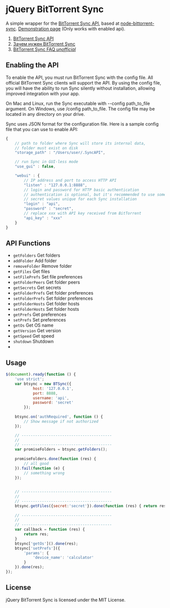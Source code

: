 jQuery BitTorrent Sync
=====================
A simple wrapper for the [BitTorrent Sync API](http://www.bittorrent.com/intl/en/sync/developers/api), based at [node-bittorrent-sync](https://github.com/yannickcr/node-bittorrent-sync).
[Demonstration page](http://jsfiddle.net/lomatek/An6P2/embedded/result/) (Only works with enabled api).

 1. [BitTorrent Sync API](http://www.bittorrent.com/intl/ru/sync/developers/api)
 2. [Зачем нужен BitTorrent Sync](http://habrahabr.ru/post/201072)
 3. [BitTorrent Sync FAQ *unofficial*](http://forum.bittorrent.com/topic/17782-bittorrent-sync-faq-unofficial/)

## Enabling the API

To enable the API, you must run BitTorrent Sync with the config file. All official BitTorrent Sync clients will support the API. By using the config file, you will have the ability to run Sync silently without installation, allowing improved integration with your app.

On Mac and Linux, run the Sync executable with --config path_to_file argument.
On Windows, use /config path_to_file.
The config file may be located in any directory on your drive.

Sync uses JSON format for the configuration file. Here is a sample config file that you can use to enable API:
```javascript
{
    // path to folder where Sync will store its internal data,
    // folder must exist on disk
    "storage_path" : "/Users/user/.SyncAPI",

    // run Sync in GUI-less mode
    "use_gui" : false,

    "webui" : {
        // IP address and port to access HTTP API
        "listen" : "127.0.0.1:8888",
        // login and password for HTTP basic authentication
        // authentication is optional, but it's recommended to use some
        // secret values unique for each Sync installation
        "login" : "api",
        "password" : "secret",
        // replace xxx with API key received from BitTorrent
        "api_key" : "xxx"
    }
}
```

## API Functions

 * `getFolders` Get folders
 * `addFolder` Add folder
 * `removeFolder` Remove folder
 * `getFiles` Get files
 * `setFilePrefs` Set file preferences
 * `getFolderPeers` Get folder peers
 * `getSecrets` Get secrets
 * `getFolderPrefs` Get folder preferences
 * `setFolderPrefs` Set folder preferences
 * `getFolderHosts` Get folder hosts
 * `setFolderHosts` Set folder hosts
 * `getPrefs` Get preferences
 * `setPrefs` Set preferences
 * `getOs` Get OS name
 * `getVersion` Get version
 * `getSpeed` Get speed
 * `shutdown` Shutdown
 * 
 
## Usage

```javascript
$(document).ready(function () {
    'use strict';
    var btsync = new BTSync({
            host: '127.0.0.1',
            port: 8888,
            username: 'api',
            password: 'secret'
        });
    
    btsync.on('authRequired', function () {
        // Show message if not authorized
    });

    // ----------------------------------------
    //
    // ----------------------------------------
    var promiseFolders = btsync.getFolders();
    
    promiseFolders.done(function (res) { 
        // all good
    }).fail(function (e) {
        // something wrong
    });
    
    
    // ----------------------------------------
    //
    // ----------------------------------------
    btsync.getFiles({secret:'secret'}).done(function (res) { return res; });
    
    // ----------------------------------------
    //
    // ----------------------------------------
    var callback = function (res) {
        return res;
    }
    btsync['getOs']().done(res);
    btsync['setPrefs']({
        'params': {
            'device_name': 'calculator'
        }
    }).done(res);
});
```

## License
jQuery BitTorrent Sync is licensed under the MIT License.

